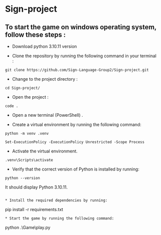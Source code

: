 # Sign-project

## To start the game on windows operating system, follow these steps :

* Download python 3.10.11 version

* Clone the repository by running the following command in your terminal :

```
git clone https://github.com/Sign-Language-Group2/Sign-project.git
```

* Change to the project directory :

```
cd Sign-project/
```

* Open the project :

```
code .
```

* Open a new terminal (PowerShell) .

* Create a virtual environment by running the following command:

```
python -m venv .venv
```

```
Set-ExecutionPolicy -ExecutionPolicy Unrestricted -Scope Process
```


* Activate the virtual environment.

```
.venv\Scripts\activate
```

* Verify that the correct version of Python is installed by running:

```
python --version
```
It should display Python 3.10.11.

```

* Install the required dependencies by running:

```
pip install -r requirements.txt
```
* Start the game by running the following command:

```
python .\Game\play.py
```

